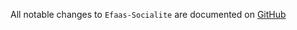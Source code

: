 All notable changes to `Efaas-Socialite` are documented on [GitHub](https://github.com/javaabu/Efaas-Socialite/blob/main/CHANGELOG.md)
